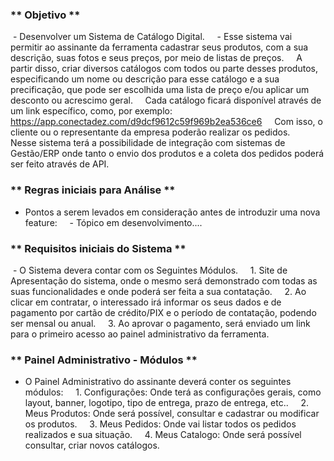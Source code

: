 ### ** Objetivo **
 - Desenvolver um Sistema de Catálogo Digital.
    - Esse sistema vai permitir ao assinante da ferramenta cadastrar seus produtos, 
    com a sua descrição, suas fotos e seus preços, por meio de listas de preços. 
    A partir disso, criar diversos catálogos com todos ou parte desses produtos, 
    especificando um nome ou descrição para esse catálogo e a sua precificação, 
    que pode ser escolhida uma lista de preço e/ou aplicar um desconto ou acrescimo geral.
    Cada catálogo ficará disponível através de um link específico, como, por exemplo: 
    https://app.conectadez.com/d9dcf9612c59f969b2ea536ce6
    Com isso, o cliente ou o representante da empresa poderão realizar os pedidos.
    Nesse sistema terá a possibilidade de integração com sistemas de Gestão/ERP onde 
    tanto o envio dos produtos e a coleta dos pedidos poderá ser feito através de API.

### ** Regras iniciais para Análise **
- Pontos a serem levados em consideração antes de introduzir uma nova feature:
    - Tópico em desenvolvimento....

### ** Requisitos iniciais do Sistema **
 - O Sistema devera contar com os Seguintes Módulos.
    1. Site de Apresentação do sistema, onde o mesmo será demonstrado com todas as suas funcionalidades e 
    onde poderá ser feita a sua contatação.
    2. Ao clicar em contratar, o interessado irá informar os seus dados e de pagamento por cartão de crédito/PIX 
    e o período de contatação, podendo ser mensal ou anual.
    3. Ao aprovar o pagamento, será enviado um link para o primeiro acesso ao painel administrativo da ferramenta.
    

### ** Painel Administrativo - Módulos **
- O Painel Administrativo do assinante deverá conter os seguintes módulos:
    1. Configurações: Onde terá as configurações gerais, como layout, banner, logotipo,
    tipo de entrega, prazo de entrega, etc..
    2. Meus Produtos: Onde será possível, consultar e cadastrar ou modificar os produtos.
    3. Meus Pedidos: Onde vai listar todos os pedidos realizados e sua situação.
    4. Meus Catalogo: Onde será possível consultar, criar novos catálogos.   
